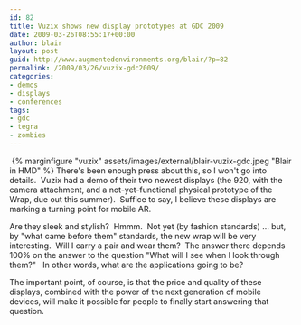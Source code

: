 ```yaml
---
id: 82
title: Vuzix shows new display prototypes at GDC 2009
date: 2009-03-26T08:55:17+00:00
author: blair
layout: post
guid: http://www.augmentedenvironments.org/blair/?p=82
permalink: /2009/03/26/vuzix-gdc2009/
categories:
- demos
- displays
- conferences
tags:
- gdc 
- tegra
- zombies
---
```

 {% marginfigure "vuzix" assets/images/external/blair-vuzix-gdc.jpeg "Blair in HMD" %}
There's been enough press about this, so I won't go into details.  Vuzix had a demo of their two newest displays (the 920, with the camera attachment, and a not-yet-functional physical prototype of the Wrap, due out this summer).  Suffice to say, I believe these displays are marking a turning point for mobile AR.

Are they sleek and stylish?  Hmmm.  Not yet (by fashion standards) ... but, by "what came before them" standards, the new wrap will be very interesting.  Will I carry a pair and wear them?  The answer there depends 100% on the answer to the question "What will I see when I look through them?"   In other words, what are the applications going to be?

The important point, of course, is that the price and quality of these displays, combined with the power of the next generation of mobile devices, will make it possible for people to finally start answering that question.

